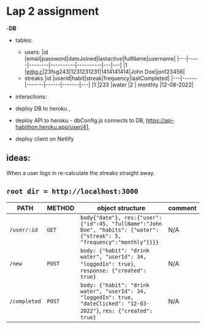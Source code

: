 # Lap 2 assignment
-**DB**
  - tables: 
      - users: 
        |id |email|password|dateJoined|lastactive|fullName|username|
        |---|-----|--------|----------|----------|---|---|
        |1  |e@g.c|23fsg243|1231231231|1414141414|John Doe|jon123456|
      - streaks
        |id |userid|habit|streak|frequency|lastCompleted|
        |---|------|-------|------|-------|---|
        |1  |233   |water    |2   | monthly        |12-08-2022|
       
  - interactions: 
  - deploy DB to heroku ,
  - deploy API to heroku - dbConfig.js connects to DB, https://api-habithon.heroku.app/user/41,
  - deploy client on Netlify

  ## ideas: 
  When a user logs in re-calculate the streaks straight away.


`root dir = http://localhost:3000`
---
  |PATH       |METHOD     |object structure       | comment       |
  |---        |---        |---                    |---            |
  |`/user/:id`|`GET`|`body{"date"}, res:{"user": {"id":45, "fullName":"John Doe", "habits": {"water": {"streak": 5, "frequency":"monthly"}}}}`|N/A|
  |`/new`|`POST`|`body: {"habit": "drink water", "userId": 34, "loggedIn": true}`, `response: {"created": true}` |N/A|
  |`/completed`|`POST`|`body: {"habit": "drink water", "userId": 34, "loggedIn": true, "dateClicked": "12-03-2022"}`, `res: {"created": true}` |N/A|


